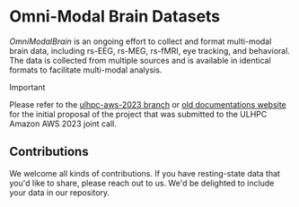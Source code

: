 # Omni-Modal Brain Datasets

*OmniModalBrain* is an ongoing effort to collect and format multi-modal brain data, including rs-EEG, rs-MEG, rs-fMRI, eye tracking, and behavioral. The data is collected from multiple sources and is available in identical formats to facilitate multi-modal analysis.

> [!IMPORTANT]  
> Please refer to the [ulhpc-aws-2023 branch](https://github.com/morteza/omni/tree/ulhpc-aws-2023) or [old documentations website](https://morteza.github.io/omni/) for the initial proposal of the project that was submitted to the ULHPC Amazon AWS 2023 joint call.

## Contributions

We welcome all kinds of contributions. If you have resting-state data that you'd like to share, please reach out to us. We'd be delighted to include your data in our repository.

